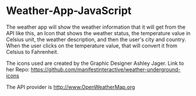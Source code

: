 # Weather-App-JavaScript

The weather app will show the weather information that it will get from the API like this, an Icon that shows the weather status, the temperature value in Celsius unit, the weather description, and then the user's city and country. When the user clicks on the temperature value, that will convert it from Celsius to Fahrenheit.

The icons used are created by the Graphic Designer Ashley Jager. Link to her Repo: https://github.com/manifestinteractive/weather-underground-icons

The API provider is http://www.OpenWeatherMap.org

